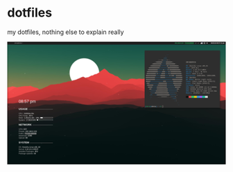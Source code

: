 # dotfiles
my dotfiles, nothing else to explain really

![alt text](https://github.com/nomad23541/dotfiles/blob/master/screenshot.png)
